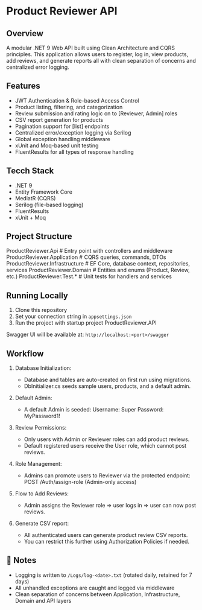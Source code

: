 # Product Reviewer API

## Overview

A  modular .NET 9 Web API built using Clean Architecture and CQRS principles. This application allows users to register, log in, view products, add reviews, and generate reports all with clean separation of concerns and centralized error logging.

## Features

- JWT Authentication & Role-based Access Control
- Product listing, filtering, and categorization
- Review submission and rating logic on to [Reviewer, Admin] roles
- CSV report generation for products
- Pagination support for [list] endpoints
- Centralized error/exception logging via Serilog
- Global exception handling middleware
- xUnit and Moq-based unit testing
- FluentResults for all types of response handling

## Tecch Stack

- .NET 9
- Entity Framework Core
- MediatR (CQRS)
- Serilog (file-based logging)
- FluentResults
- xUnit + Moq

## Project Structure

ProductReviewer.Api              # Entry point with controllers and middleware
ProductReviewer.Application      # CQRS queries, commands, DTOs
ProductReviewer.Infrastructure   # EF Core, database context, repositories, services
ProductReviewer.Domain           # Entities and enums (Product, Review, etc.)
ProductReviewer.Test.*           # Unit tests for handlers and services


## Running Locally

1. Clone this repository
2. Set your connection string in `appsettings.json`
3. Run the project with startup project ProductReviewer.API

Swagger UI will be available at: `http://localhost:<port>/swagger`

## Workflow

1. Database Initialization:
    * Database and tables are auto-created on first run using migrations.
    * DbInitializer.cs seeds sample users, products, and a default admin.

2. Default Admin:
    * A default Admin is seeded:
        Username: Super
        Password: MyPassword1!

3. Review Permissions:
    * Only users with Admin or Reviewer roles can add product reviews.
    * Default registered users receive the User role, which cannot post reviews.

4. Role Management:
    * Admins can promote users to Reviewer via the protected endpoint:
    POST /Auth/assign-role (Admin-only access)

5. Flow to Add Reviews:
    * Admin assigns the Reviewer role => user logs in => user can now post reviews.

6. Generate CSV report:
    * All authenticated users can generate product review CSV reports.
    * You can restrict this further using Authorization Policies if needed.

## 🧾 Notes
- Logging is written to `/Logs/log-<date>.txt` (rotated daily, retained for 7 days)
- All unhandled exceptions are caught and logged via middleware
- Clean separation of concerns between Application, Infrastructure, Domain and API layers